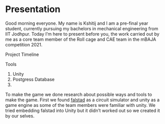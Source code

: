 # Presentation   

Good morning everyone. My name is Kshitij and I am a pre-final year student, currently pursuing my bachelors in mechanical engineering from IIT Jodhpur. Today I’m here to present before you, the work carried out by me as a core team member of the Roll cage and CAE team in the mBAJA competition 2021.

Project Timeline

Tools
1. Unity
2. Postgress Database
3. 

To make the game we done research about possible ways and tools to make the game. First we found [falstad](http://falstad.com/circuit/) as a circuit simulator and unity as a game engine as some of the team members were familiar with unity. We tried embedding falstad into Unity but it didn’t worked out so we created it by our selves.
